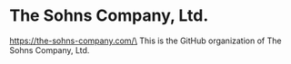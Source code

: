 # The Sohns Company, Ltd.
https://the-sohns-company.com/\
This is the GitHub organization of The Sohns Company, Ltd.
